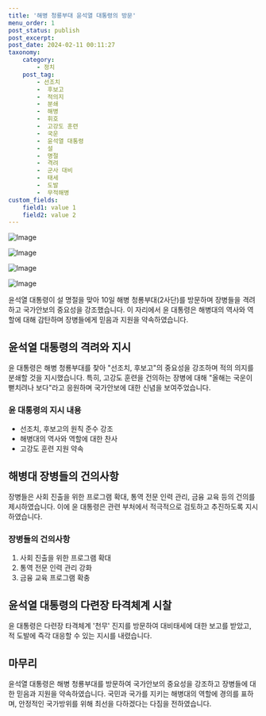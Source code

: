 ```yaml
---
title: '해병 청룡부대 윤석열 대통령의 방문'
menu_order: 1
post_status: publish
post_excerpt: 
post_date: 2024-02-11 00:11:27
taxonomy:
    category:
        - 정치
    post_tag:
        - 선조치
        -  후보고
        -  적의지
        -  분쇄
        -  해병
        -  휘호
        -  고강도 훈련
        -  국운
        -  윤석열 대통령
        -  설
        -  명절
        -  격려
        -  군사 대비
        -  태세
        -  도발
        -  무적해병
custom_fields:
    field1: value 1
    field2: value 2
---
```


![Image](https://imgnews.pstatic.net/image/001/2024/02/10/PYH2024021003560001300_P4_20240210202008209.jpg?type=w647)

![Image](https://imgnews.pstatic.net/image/001/2024/02/10/PYH2024021003280001300_P4_20240210202008221.jpg?type=w647)

![Image](https://imgnews.pstatic.net/image/001/2024/02/10/PYH2024021003510001300_P4_20240210202008228.jpg?type=w647)

![Image](https://imgnews.pstatic.net/image/001/2024/02/10/PYH2024021003610001300_P4_20240210202008231.jpg?type=w647)

윤석열 대통령이 설 명절을 맞아 10일 해병 청룡부대(2사단)를 방문하며 장병들을 격려하고 국가안보의 중요성을 강조했습니다. 이 자리에서 윤 대통령은 해병대의 역사와 역할에 대해 감탄하며 장병들에게 믿음과 지원을 약속하였습니다.
## 윤석열 대통령의 격려와 지시
윤 대통령은 해병 청룡부대를 찾아 "선조치, 후보고"의 중요성을 강조하며 적의 의지를 분쇄할 것을 지시했습니다. 특히, 고강도 훈련을 건의하는 장병에 대해 "올해는 국운이 뻗치려나 보다"라고 응원하며 국가안보에 대한 신념을 보여주었습니다. 
### 윤 대통령의 지시 내용
- 선조치, 후보고의 원칙 준수 강조
- 해병대의 역사와 역할에 대한 찬사
- 고강도 훈련 지원 약속
## 해병대 장병들의 건의사항
장병들은 사회 진출을 위한 프로그램 확대, 통역 전문 인력 관리, 금융 교육 등의 건의를 제시하였습니다. 이에 윤 대통령은 관련 부처에서 적극적으로 검토하고 추진하도록 지시하였습니다.
### 장병들의 건의사항
1. 사회 진출을 위한 프로그램 확대
2. 통역 전문 인력 관리 강화
3. 금융 교육 프로그램 확충
## 윤석열 대통령의 다련장 타격체계 시찰
윤 대통령은 다련장 타격체계 '천무' 진지를 방문하여 대비태세에 대한 보고를 받았고, 적 도발에 즉각 대응할 수 있는 지시를 내렸습니다.
## 마무리
윤석열 대통령은 해병 청룡부대를 방문하여 국가안보의 중요성을 강조하고 장병들에 대한 믿음과 지원을 약속하였습니다. 국민과 국가를 지키는 해병대의 역할에 경의를 표하며, 안정적인 국가방위를 위해 최선을 다하겠다는 다짐을 전하였습니다.

